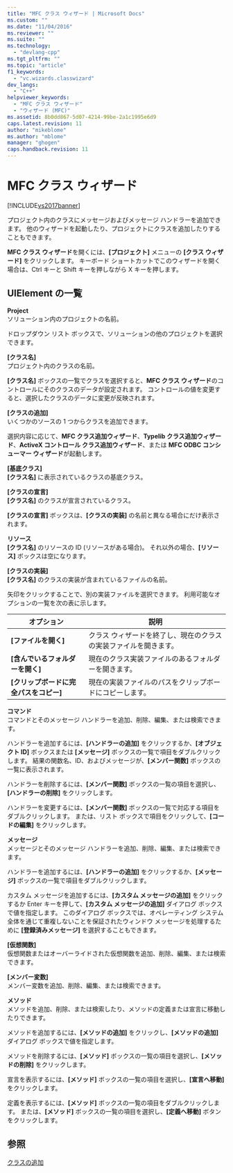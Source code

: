 ```yaml
---
title: "MFC クラス ウィザード | Microsoft Docs"
ms.custom: ""
ms.date: "11/04/2016"
ms.reviewer: ""
ms.suite: ""
ms.technology: 
  - "devlang-cpp"
ms.tgt_pltfrm: ""
ms.topic: "article"
f1_keywords: 
  - "vc.wizards.classwizard"
dev_langs: 
  - "C++"
helpviewer_keywords: 
  - "MFC クラス ウィザード"
  - "ウィザード (MFC)"
ms.assetid: 8b0dd867-5d07-4214-99be-2a1c1995e6d9
caps.latest.revision: 11
author: "mikeblome"
ms.author: "mblome"
manager: "ghogen"
caps.handback.revision: 11
---
```

# MFC クラス ウィザード
[!INCLUDE[vs2017banner](../../assembler/inline/includes/vs2017banner.md)]

プロジェクト内のクラスにメッセージおよびメッセージ ハンドラーを追加できます。  他のウィザードを起動したり、プロジェクトにクラスを追加したりすることもできます。  
  
 **MFC クラス ウィザード**を開くには、**\[プロジェクト\]** メニューの **\[クラス ウィザード\]** をクリックします。  キーボード ショートカットでこのウィザードを開く場合は、Ctrl キーと Shift キーを押しながら X キーを押します。  
  
## UIElement の一覧  
 **Project**  
 ソリューション内のプロジェクトの名前。  
  
 ドロップダウン リスト ボックスで、ソリューションの他のプロジェクトを選択できます。  
  
 **\[クラス名\]**  
 プロジェクト内のクラスの名前。  
  
 **\[クラス名\]** ボックスの一覧でクラスを選択すると、**MFC クラス ウィザード**のコントロールにそのクラスのデータが設定されます。  コントロールの値を変更すると、選択したクラスのデータに変更が反映されます。  
  
 **\[クラスの追加\]**  
 いくつかのソースの 1 つからクラスを追加できます。  
  
 選択内容に応じて、**MFC クラス追加ウィザード**、**Typelib クラス追加ウィザード**、**ActiveX コントロール クラス追加ウィザード**、または **MFC ODBC コンシューマー ウィザード**が起動します。  
  
 **\[基底クラス\]**  
 **\[クラス名\]** に表示されているクラスの基底クラス。  
  
 **\[クラスの宣言\]**  
 **\[クラス名\]** のクラスが宣言されているクラス。  
  
 **\[クラスの宣言\]** ボックスは、**\[クラスの実装\]** の名前と異なる場合にだけ表示されます。  
  
 **リソース**  
 **\[クラス名\]** のリソースの ID \(リソースがある場合\)。  それ以外の場合、**\[リソース\]** ボックスは空になります。  
  
 **\[クラスの実装\]**  
 **\[クラス名\]** のクラスの実装が含まれているファイルの名前。  
  
 矢印をクリックすることで、別の実装ファイルを選択できます。  利用可能なオプションの一覧を次の表に示します。  
  
|オプション|説明|  
|-----------|--------|  
|**\[ファイルを開く\]**|クラス ウィザードを終了し、現在のクラスの実装ファイルを開きます。|  
|**\[含んでいるフォルダーを開く\]**|現在のクラス実装ファイルのあるフォルダーを開きます。|  
|**\[クリップボードに完全パスをコピー\]**|現在の実装ファイルのパスをクリップボードにコピーします。|  
  
 **コマンド**  
 コマンドとそのメッセージ ハンドラーを追加、削除、編集、または検索できます。  
  
 ハンドラーを追加するには、**\[ハンドラーの追加\]** をクリックするか、**\[オブジェクト ID\]** ボックスまたは **\[メッセージ\]** ボックスの一覧で項目をダブルクリックします。  結果の関数名、ID、およびメッセージが、**\[メンバー関数\]** ボックスの一覧に表示されます。  
  
 ハンドラーを削除するには、**\[メンバー関数\]** ボックスの一覧の項目を選択し、**\[ハンドラーの削除\]** をクリックします。  
  
 ハンドラーを変更するには、**\[メンバー関数\]** ボックスの一覧で対応する項目をダブルクリックします。  または、リスト ボックスで項目をクリックして、**\[コードの編集\]** をクリックします。  
  
 **メッセージ**  
 メッセージとそのメッセージ ハンドラーを追加、削除、編集、または検索できます。  
  
 ハンドラーを追加するには、**\[ハンドラーの追加\]** をクリックするか、**\[メッセージ\]** ボックスの一覧で項目をダブルクリックします。  
  
 カスタム メッセージを追加するには、**\[カスタム メッセージの追加\]** をクリックするか Enter キーを押して、**\[カスタム メッセージの追加\]** ダイアログ ボックスで値を指定します。  このダイアログ ボックスでは、オペレーティング システム全体を通じて重複しないことを保証されたウィンドウ メッセージを処理するために **\[登録済みメッセージ\]** を選択することもできます。  
  
 **\[仮想関数\]**  
 仮想関数またはオーバーライドされた仮想関数を追加、削除、編集、または検索できます。  
  
 **\[メンバー変数\]**  
 メンバー変数を追加、削除、編集、または検索できます。  
  
 **メソッド**  
 メソッドを追加、削除、または検索したり、メソッドの定義または宣言に移動したりできます。  
  
 メソッドを追加するには、**\[メソッドの追加\]** をクリックし、**\[メソッドの追加\]** ダイアログ ボックスで値を指定します。  
  
 メソッドを削除するには、**\[メソッド\]** ボックスの一覧の項目を選択し、**\[メソッドの削除\]** をクリックします。  
  
 宣言を表示するには、**\[メソッド\]** ボックスの一覧の項目を選択し、**\[宣言へ移動\]** をクリックします。  
  
 定義を表示するには、**\[メソッド\]** ボックスの一覧の項目をダブルクリックします。  または、**\[メソッド\]** ボックスの一覧の項目を選択し、**\[定義へ移動\]** ボタンをクリックします。  
  
## 参照  
 [クラスの追加](../Topic/Adding%20a%20Class%20\(Visual%20C++\).md)